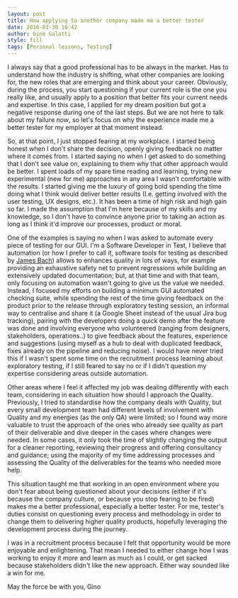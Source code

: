```yaml
---
layout: post
title: How applying to another company made me a better tester
date: 2016-03-30 10:42
author: Gino Galotti
style: fill
tags: [Personal lessons, Testing]
---
```

I always say that a good professional has to be always in the market. Has to understand how the industry is shifting, what other companies are looking for, the new roles that are emerging and think about your career. Obviously, during the process, you start questioning if your current role is the one you really like, and usually apply to a position that better fits your current needs and expertise. In this case, I applied for my dream position but got a negative response during one of the last steps. But we are not here to talk about my failure _now_, so let's focus on why the experience made me a better tester for my employer at that moment instead.

So, at that point, I just stopped fearing at my workplace. I started being honest when I don't share the decision, openly giving feedback no matter where it comes from. I started saying no when I get asked to do something that I don't see value on, explaining to them why that other approach would be better. I spent loads of my spare time reading and learning, trying new experimental (new for me) approaches in any area I wasn't comfortable with the results. I started giving me the luxury of going bold spending the time doing what I think would deliver better results (I.e. getting involved with the user testing, UX designs, etc.). It has been a time of high risk and high gain so far. I made the assumption that I'm here because of my skills and my knowledge, so I don't have to convince anyone prior to taking an action as long as I think it'd improve our processes, product or moral.

One of the examples is saying no when I was asked to automate every piece of testing for our GUI. I'm a Software Developer in Test, I believe that automation (or how I prefer to call it, software tools for testing as described by [James Bach](http://www.satisfice.com/articles/agileauto-paper.pdf)) allows to enhances quality in lots of ways, for example providing an exhaustive safety net to prevent regressions while building an extensively updated documentation; but, at that time and with that team, only focusing on automation wasn't going to give us the value we needed. Instead, I focused my efforts on building a minimum GUI automated checking suite, while spending the rest of the time giving feedback on the product prior to the release through exploratory testing session, an informal way to centralise and share it (a Google Sheet instead of the usual Jira bug tracking), pairing with the developers doing a quick demo after the feature was done and involving everyone who volunteered (ranging from designers, stakeholders, operations..) to give feedback about the features, experience and suggestions (using myself as a hub to deal with duplicated feedback, fixes already on the pipeline and reducing noise). I would have never tried this if I wasn't spent some time on the recruitment process learning about exploratory testing, if I still feared to say no or if I didn't question my expertise considering areas outside automation.

Other areas where I feel it affected my job was dealing differently with each team, considering in each situation how should I approach the Quality. Previously, I tried to standardise how the company deals with Quality, but every small development team had different levels of involvement with Quality and my energies (as the only QA) were limited; so I found way more valuable to trust the approach of the ones who already see quality as part of their deliverable and dive deeper in the cases where changes were needed. In some cases, it only took the time of slightly changing the output for a cleaner reporting, reviewing their progress and offering consultancy and guidance; using the majority of my time addressing processes and assessing the Quality of the deliverables for the teams who needed more help.

This situation taught me that working in an open environment where you don't fear about being questioned about your decisions (either if it's because the company culture, or because you stop fearing to be fired) makes me a better professional, especially a better tester. For me, tester's duties consist on questioning every process and methodology in order to change them to delivering higher quality products, hopefully leveraging the development process during the journey.

I was in a recruitment process because I felt that opportunity would be more enjoyable and enlightening. That mean I needed to either change how I was working to enjoy it more and learn as much as I could, or get sacked because stakeholders didn't like the new approach. Either way sounded like a win for me.

<p style="text-align:justify;">May the force be with you,
Gino</p>
